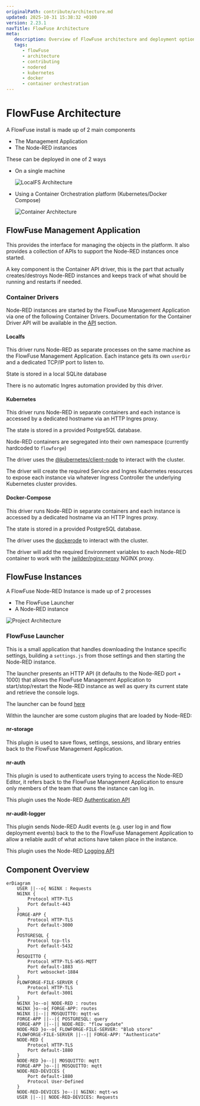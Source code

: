 ```yaml
---
originalPath: contribute/architecture.md
updated: 2025-10-31 15:38:32 +0100
version: 2.23.1
navTitle: FlowFuse Architecture
meta:
   description: Overview of FlowFuse architecture and deployment options.
   tags: 
      - flowFuse
      - architecture
      - contributing
      - nodered
      - kubernetes
      - docker
      - container orchestration
---
```


# FlowFuse Architecture

A FlowFuse install is made up of 2 main components

 - The Management Application
 - The Node-RED instances

These can be deployed in one of 2 ways

 - On a single machine

   ![LocalFS Architecture](./images/ff-localfs.png)

 - Using a Container Orchestration platform (Kubernetes/Docker Compose)

   ![Container Architecture](./images/ff-containers.png)


## FlowFuse Management Application

This provides the interface for managing the objects in the platform. It also
provides a collection of APIs to support the Node-RED instances once started.

A key component is the Container API driver, this is the part that actually creates/destroys 
Node-RED instances and keeps track of what should be running and restarts if needed.

### Container Drivers

Node-RED instances are started by the FlowFuse Management Application via one of the following Container Drivers. Documentation for the Container Driver API will be available in the [API](../api/README.md) section.

#### Localfs

This driver runs Node-RED as separate processes on the same machine as the FlowFuse Management Application. Each instance gets its own `userDir` and a dedicated TCP/IP port to listen to.

State is stored in a local SQLite database

There is no automatic Ingres automation provided by this driver.


#### Kubernetes

This driver runs Node-RED in separate containers and each instance is accessed by a dedicated hostname via an HTTP Ingres proxy.

The state is stored in a provided PostgreSQL database.

Node-RED containers are segregated into their own namespace (currently hardcoded to `flowforge`)

The driver uses the [@kubernetes/client-node](https://www.npmjs.com/package/@kubernetes/client-node) to interact with the cluster.

The driver will create the required Service and Ingres Kubernetes resources to expose each instance via whatever Ingress Controller the underlying Kubernetes cluster provides.

#### Docker-Compose

This driver runs Node-RED in separate containers and each instance is accessed by a dedicated hostname via an HTTP Ingres proxy.

The state is stored in a provided PostgreSQL database.

The driver uses the [dockerode](https://www.npmjs.com/package/dockerode) to interact with the cluster.

The driver will add the required Environment variables to each Node-RED container to work with the [jwilder/nginx-proxy](https://hub.docker.com/r/jwilder/nginx-proxy) NGINX proxy.

## FlowFuse Instances

A FlowFuse Node-RED Instance is made up of 2 processes

- The FlowFuse Launcher
- A Node-RED instance

![Project Architecture](./images/ff-project-arch.png)

### FlowFuse Launcher

This is a small application that handles downloading the Instance specific settings, building a `settings.js` from those settings and then starting the Node-RED instance.

The launcher presents an HTTP API (it defaults to the Node-RED port + 1000) that allows the FlowFuse Management Application to start/stop/restart the Node-RED instance as well as query its current state and retrieve the console logs.

The launcher can be found [here](https://github.com/FlowFuse/nr-launcher)

Within the launcher are some custom plugins that are loaded by Node-RED:

#### nr-storage

This plugin is used to save flows, settings, sessions, and library entries back to the FlowFuse Management Application.

#### nr-auth

This plugin is used to authenticate users trying to access the Node-RED Editor, it refers back to the FlowFuse Management Application to ensure only members of the team that owns the instance can log in.

This plugin uses the Node-RED [Authentication API](https://nodered.org/docs/user-guide/runtime/securing-node-red#custom-user-authentication)

#### nr-audit-logger

This plugin sends Node-RED Audit events (e.g. user log in and flow deployment events) back to the to the FlowFuse Management Application to allow a reliable audit of what actions have taken place in the instance.

This plugin uses the Node-RED [Logging API](https://nodered.org/docs/user-guide/runtime/logging)

## Component Overview

```mermaid
erDiagram
    USER ||--o{ NGINX : Requests
    NGINX {
        Protocol HTTP-TLS
        Port default-443
    }
    FORGE-APP {
        Protocol HTTP-TLS
        Port default-3000
    }
    POSTGRESQL {
        Protocol tcp-tls
        Port default-5432
    }
    MOSQUITTO {
        Protocol HTTP-TLS-WSS-MQTT
        Port default-1883
        Port websocket-1884
    }
    FLOWFORGE-FILE-SERVER {
        Protocol HTTP-TLS
        Port default-3001
    }
    NGINX }o--o| NODE-RED : routes
    NGINX }o--o{ FORGE-APP: routes
    NGINX ||--|| MOSQUITTO: mqtt-ws
    FORGE-APP ||--|{ POSTGRESQL: query
    FORGE-APP ||--|| NODE-RED: "flow update"
    NODE-RED }o--o{ FLOWFORGE-FILE-SERVER: "Blob store"
    FLOWFORGE-FILE-SERVER ||--|| FORGE-APP: "Authenticate"
    NODE-RED {
        Protocol HTTP-TLS
        Port default-1880
    }
    NODE-RED }o--|| MOSQUITTO: mqtt
    FORGE-APP }o--|| MOSQUITTO: mqtt
    NODE-RED-DEVICES {
        Port default-1880
        Protocol User-Defined
    }
    NODE-RED-DEVICES }o--|| NGINX: mqtt-ws
    USER ||--|| NODE-RED-DEVICES: Requests
```
